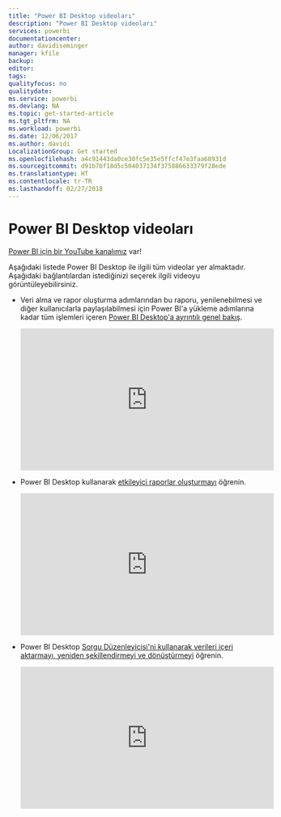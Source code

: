 ```yaml
---
title: "Power BI Desktop videoları"
description: "Power BI Desktop videoları"
services: powerbi
documentationcenter: 
author: davidiseminger
manager: kfile
backup: 
editor: 
tags: 
qualityfocus: no
qualitydate: 
ms.service: powerbi
ms.devlang: NA
ms.topic: get-started-article
ms.tgt_pltfrm: NA
ms.workload: powerbi
ms.date: 12/06/2017
ms.author: davidi
LocalizationGroup: Get started
ms.openlocfilehash: a4c91443da0ce30fc5e35e5ffcf47e3faa68931d
ms.sourcegitcommit: d91b7bf18d5c504037134f375886633379f28ede
ms.translationtype: HT
ms.contentlocale: tr-TR
ms.lasthandoff: 02/27/2018
---
```

# <a name="power-bi-desktop-videos"></a>Power BI Desktop videoları
[Power BI için bir YouTube kanalımız](http://www.youtube.com/playlist?list=PL1N57mwBHtN2q1WbU5O29rrn_A0lkVv9p) var!

Aşağıdaki listede Power BI Desktop ile ilgili tüm videolar yer almaktadır. Aşağıdaki bağlantılardan istediğinizi seçerek ilgili videoyu görüntüleyebilirsiniz.

- Veri alma ve rapor oluşturma adımlarından bu raporu, yenilenebilmesi ve diğer kullanıcılarla paylaşılabilmesi için Power BI'a yükleme adımlarına kadar tüm işlemleri içeren [Power BI Desktop'a ayrıntılı genel bakış](https://www.youtube.com/watch?v=Qgam9M8I0xA).  
  
  <iframe width="500" height="281" src="https://www.youtube.com/embed/Qgam9M8I0xA" frameborder="0" allowfullscreen></iframe>  
- Power BI Desktop kullanarak [etkileyici raporlar oluşturmayı](https://www.youtube.com/watch?v=ByIUx-HmQbw) öğrenin.
  
  <iframe width="500" height="281" src="https://www.youtube.com/embed/IMAsitQ2cAc" frameborder="0" allowfullscreen></iframe>  
- Power BI Desktop [Sorgu Düzenleyicisi'ni kullanarak verileri içeri aktarmayı, yeniden şekillendirmeyi ve dönüştürmeyi](https://www.youtube.com/watch?v=ByIUx-HmQbw) öğrenin.
  
  <iframe width="500" height="281" src="https://www.youtube.com/embed/ByIUx-HmQbw" frameborder="0" allowfullscreen></iframe>

